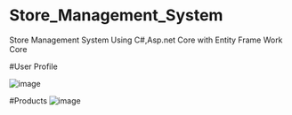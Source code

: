 # Store_Management_System
Store Management System Using C#,Asp.net Core with Entity Frame Work Core

#User Profile

![image](https://user-images.githubusercontent.com/52592874/126825199-972b6a97-b2fd-4194-bdf3-5efce520b143.png)

#Products
![image](https://user-images.githubusercontent.com/52592874/126825363-6757ac55-e551-4f06-875f-cc4f050f5e1e.png)
